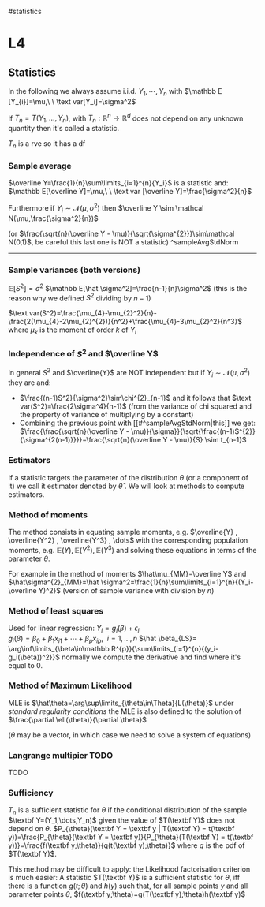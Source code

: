 #statistics
# L4

## Statistics
In the following we always assume i.i.d. $Y_1,\dotsi,Y_n$ with $\mathbb E [Y_{i}]=\mu,\ \  \text var[Y_i]=\sigma^2$

If $T_n=T(Y_1,\dots,Y_n)$, with $T_{n}:\mathbb R^{n} \to \mathbb R^d$ does not depend on any unknown quantity then it's called a statistic.

$T_{n}$ is a rve so it has a df

### Sample average
$\overline Y=\frac{1}{n}\sum\limits_{i=1}^{n}{Y_i}$ is a statistic  and:
$\mathbb E[\overline Y]=\mu,\ \ \text var [\overline Y]=\frac{\sigma^2}{n}$ 

Furthermore if $Y_{i}\sim \mathcal N(\mu,\sigma^2)$ then $\overline Y \sim \mathcal N(\mu,\frac{\sigma^2}{n})$

(or  $\frac{\sqrt{n}(\overline Y - \mu)}{\sqrt{\sigma^{2}}}\sim\mathcal N(0,1)$, be careful this last one is NOT a statistic) ^sampleAvgStdNorm

---
### Sample variances (both versions)
$\mathbb E[S^2]=\sigma^2$
$\mathbb E[\hat \sigma^2]=\frac{n-1}{n}\sigma^2$
(this is the reason why we defined $S^2$ dividing by $n-1$)

$\text var(S^2)=\frac{\mu_{4}-\mu_{2}^2}{n}-\frac{2(\mu_{4}-2\mu_{2}^{2})}{n^2}+\frac{\mu_{4}-3\mu_{2}^2}{n^3}$
where $\mu_{k}$ is the moment of order $k$ of $Y_i$

### Independence of $S^2$ and $\overline Y$
In general $S^{2}$ and $\overline{Y}$ are NOT independent but if $Y_{i}\sim \mathcal N(\mu,\sigma^2)$ they are and:
* $\frac{(n-1)S^2}{\sigma^2}\sim\chi^{2}_{n-1}$ and it follows that $\text var(S^2)=\frac{2\sigma^4}{n-1}$ (from the variance of chi squared and the property of variance of multiplying by a constant)
* Combining the previous point with [[#^sampleAvgStdNorm|this]] we get: $\frac{\frac{\sqrt{n}(\overline Y - \mu)}{\sigma}}{\sqrt{\frac{(n-1)S^{2}}{\sigma^{2(n-1)}}}}=\frac{\sqrt{n}(\overline Y - \mu)}{S} \sim t_{n-1}$
### Estimators
If a statistic targets the parameter of the distribution $\theta$ (or a component of it) we call it estimator denoted by $\hat\theta$ . We will look at methods to compute estimators.
### Method of moments
The method consists in equating sample moments, e.g. $\overline{Y} , \overline{Y^2} , \overline{Y^3} , \dots$ with the corresponding population moments, e.g. $\mathbb E (Y), \mathbb E(Y^2), \mathbb E(Y^3)$
and solving these equations in terms of the parameter $\theta$.

For example in the method of moments $\hat\mu_{MM}=\overline Y$ and $\hat\sigma^{2}_{MM}=\hat \sigma^2=\frac{1}{n}\sum\limits_{i=1}^{n}{(Y_i-\overline Y)^2}$  (version of sample variance with division by $n$)
### Method of least squares
Used for linear regression:
$Y_i=g_i(\beta)+\epsilon_i$  
$g_{i}(\beta)=\beta_0+\beta_{1}x_{i1}+\dotsi+\beta_{p}x_{ip},\ \ i=1,\dots,n$
$\hat \beta_{LS}= \arg\inf\limits_{\beta\in\mathbb R^{p}}{\sum\limits_{i=1}^{n}{(y_i-g_i(\beta))^2}}$ 
normally we compute the derivative and find where it's equal to $0$. 
### Method of Maximum Likelihood

MLE is $\hat\theta=\arg\sup\limits_{\theta\in\Theta}{L(\theta)}$ 
under _standard regularity conditions_ the MLE is also defined to the solution of $\frac{\partial \ell(\theta)}{\partial \theta}$

($\theta$ may be a vector, in which case we need to solve a system of equations)

### Langrange multipier TODO
TODO
### Sufficiency
$T_n$ is a sufficient statistic for $\theta$ if the conditional distribution of the sample $\textbf Y=(Y_1,\dots,Y_n)$ given the value of $T(\textbf Y)$ does not depend on $\theta$.
$P_{\theta}(\textbf Y = \textbf y | T(\textbf Y) = t(\textbf y))=\frac{P_{\theta}(\textbf Y = \textbf y)}{P_{\theta}(T(\textbf Y) = t(\textbf y))}=\frac{f(\textbf y;\theta)}{q(t(\textbf y);\theta)}$ 
where $q$ is the pdf of $T(\textbf Y)$.

This method may be difficult to apply:
the Likelihood factorisation criterion is much easier:
A statistic $T(\textbf Y)$ is a sufficient statistic for $\theta$, iff there is a function $g(t; θ)$
and $h(y)$ such that, for all sample points $y$ and all parameter points $\theta$, $f(\textbf y;\theta)=g(T(\textbf y);\theta)h(\textbf y)$
